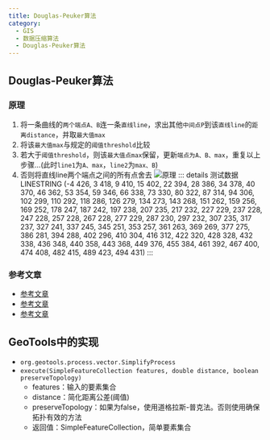 ```yaml
---
title: Douglas-Peuker算法
category:
  - GIS
  - 数据压缩算法
  - Douglas-Peuker算法
---
```

## Douglas-Peuker算法
### 原理
1. 将一条曲线的`两个端点A、B`连一条`直线line`，求出其他`中间点P`到该`直线line`的`距离distance`，并取`最大值max`
2. 将该`最大值max`与规定的`阈值threshold`比较
3. 若大于`阈值threshold`，则该`最大值点max`保留，更新`端点为A、B、max`，重复以上步骤...(此时`line1`为`A、max`，`line2`为`max、B`)
4. 否则将直线line两个端点之间的所有点舍去
![原理](https://blog-image-9943.oss-cn-beijing.aliyuncs.com/202309171414524.png)
::: details 测试数据
LINESTRING (-4 426, 3 418, 9 410, 15 402, 22 394, 28 386, 34 378, 40 370, 46 362, 53 354, 59 346, 66 338, 73 330, 80 322, 87 314, 94 306, 102 299, 110 292, 118 286, 126 279, 134 273, 143 268, 151 262, 159 256, 169 252, 178 247, 187 242, 197 238, 207 235, 217 232, 227 229, 237 228, 247 228, 257 228, 267 228, 277 229, 287 230, 297 232, 307 235, 317 237, 327 241, 337 245, 345 251, 353 257, 361 263, 369 269, 377 275, 386 281, 394 288, 402 296, 410 304, 416 312, 422 320, 428 328, 432 338, 436 348, 440 358, 443 368, 449 376, 455 384, 461 392, 467 400, 474 408, 482 415, 489 423, 494 431)
:::
### 参考文章
- [参考文章](https://malagis.com/gis-algorithm-douglas-peuker-algorithm-principle-illustration.html)
- [参考文章](https://my.oschina.net/boonya/blog/3038997)
- [参考文章](https://blog.csdn.net/n009ww/article/details/90669282)
## GeoTools中的实现
- `org.geotools.process.vector.SimplifyProcess`
- `execute(SimpleFeatureCollection features, double distance, boolean preserveTopology)`
  - features：输入的要素集合
  - distance：简化距离公差(阈值)
  - preserveTopology：如果为false，使用道格拉斯-普克法。否则使用确保拓扑有效的方法
  - 返回值：SimpleFeatureCollection，简单要素集合
